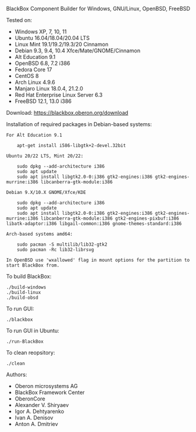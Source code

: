 BlackBox Component Builder for Windows, GNU/Linux, OpenBSD, FreeBSD

Tested on:
* Windows XP, 7, 10, 11
* Ubuntu 16.04/18.04/20.04 LTS
* Linux Mint 19.1/19.2/19.3/20 Cinnamon
* Debian 9.3, 9.4, 10.4 Xfce/Mate/GNOME/Cinnamon
* Alt Education 9.1
* OpenBSD 6.8, 7.2 i386
* Fedora Core 17
* CentOS 8
* Arch Linux 4.9.6
* Manjaro Linux 18.0.4, 21.2.0
* Red Hat Enterprise Linux Server 6.3
* FreeBSD 12.1, 13.0 i386


Download: https://blackbox.oberon.org/download


Installation of required packages in Debian-based systems:

	For Alt Education 9.1

		apt-get install i586-libgtk+2-devel.32bit

	Ubuntu 20/22 LTS, Mint 20/22:

		sudo dpkg --add-architecture i386
		sudo apt update
		sudo apt install libgtk2.0-0:i386 gtk2-engines:i386 gtk2-engines-murrine:i386 libcanberra-gtk-module:i386

	Debian 9.X/10.X GNOME/Xfce/KDE

		sudo dpkg --add-architecture i386
		sudo apt update
		sudo apt install libgtk2.0-0:i386 gtk2-engines:i386 gtk2-engines-murrine:i386 libcanberra-gtk-module:i386 gtk2-engines-pixbuf:i386 libatk-adaptor:i386 libgail-common:i386 gnome-themes-standard:i386

	Arch-based systems amd64:

		sudo pacman -S multilib/lib32-gtk2
		sudo pacman -Rc lib32-librsvg

	In OpenBSD use 'wxallowed' flag in mount options for the partition to start BlackBox from.


To build BlackBox:

	./build-windows
	./build-linux
	./build-obsd

To run GUI:

	./blackbox

To run GUI in Ubuntu:

	./run-BlackBox

To clean reopsitory:

	./clean


Authors:
* Oberon microsystems AG
* BlackBox Framework Center
* OberonCore
* Alexander V. Shiryaev
* Igor A. Dehtyarenko
* Ivan A. Denisov
* Anton A. Dmitriev

